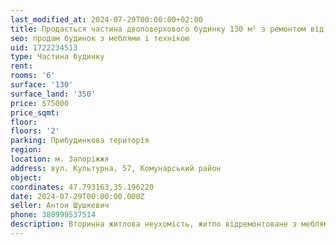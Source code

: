 ```yaml
---
last_modified_at: 2024-07-29T00:00:00+02:00
title: Продається частина двоповерхового будинку 130 м² з ремонтом від власника на Культурній
seo: продам будинок з меблями і технікою
uid: 1722234513
type: Частина будинку
rent:
rooms: '6'
surface: '130'
surface_land: '350'
price: $75000
price_sqmt:
floor:
floors: '2'
parking: Прибудинкова територія
region:
location: м. Запоріжжя
address: вул. Культурна, 57, Комунарський район
object:
coordinates: 47.793163,35.196220
date: 2024-07-29T00:00:00.000Z
seller: Антон Шушкевич
phone: 380999537514
description: Вторинна житлова неухомість, житло відремонтоване з меблями і технікою, придатне і готове для проживання
---
```

